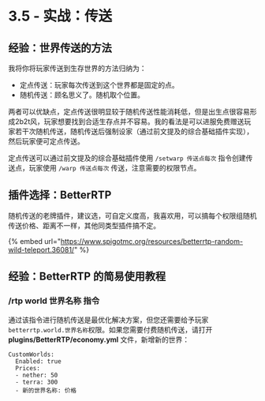 # 3.5 - 实战：传送

## 经验：世界传送的方法

我将你将玩家传送到生存世界的方法归纳为：

* 定点传送：玩家每次传送到这个世界都是固定的点。
* 随机传送：顾名思义了。随机取个位置。

两者可以优缺点，定点传送很明显较于随机传送性能消耗低，但是出生点很容易形成2b2t风，玩家想要找到合适生存点并不容易。我的看法是可以进服免费赠送玩家若干次随机传送，随机传送后强制设家（通过前文提及的综合基础插件实现），然后玩家便可定点传送。

定点传送可以通过前文提及的综合基础插件使用 `/setwarp 传送点每次` 指令创建传送点，玩家使用 `/warp 传送点每次` 传送，注意需要的权限节点。

## 插件选择：BetterRTP

随机传送的老牌插件，建议选，可自定义度高，我喜欢用，可以搞每个权限组随机传送价格、距离不一样，其他同类型插件搞不定。

{% embed url="https://www.spigotmc.org/resources/betterrtp-random-wild-teleport.36081/" %}

## 经验：BetterRTP 的简易使用教程

### /rtp world 世界名称 指令

通过该指令进行随机传送是最优化解决方案，但您还需要给予玩家 `betterrtp.world.世界名称`权限。如果您需要付费随机传送，请打开 **plugins/BetterRTP/economy.yml** 文件，新增新的世界：

```
CustomWorlds:
  Enabled: true
  Prices:
  - nether: 50
  - terra: 300
  - 新的世界名称: 价格
```
